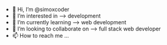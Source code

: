 - 👋 Hi, I’m @simoxcoder
- 👀 I’m interested in --> development
- 🌱 I’m currently learning --> web development
- 💞️ I’m looking to collaborate on --> full stack web developer
- 📫 How to reach me ...

<!---
simoxcoder/simoxcoder is a ✨ special ✨ repository because its `README.md` (this file) appears on your GitHub profile.
You can click the Preview link to take a look at your changes.
--->
